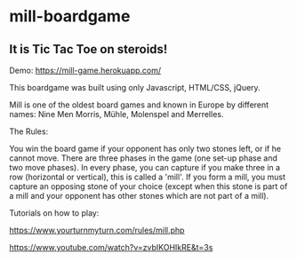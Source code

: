 # mill-boardgame

## It is Tic Tac Toe on steroids!

Demo: https://mill-game.herokuapp.com/

This boardgame was built using only Javascript, HTML/CSS, jQuery.

Mill is one of the oldest board games and known in Europe by different names: Nine Men Morris, Mühle, Molenspel and Merrelles.


The Rules:

You win the board game if your opponent has only two stones left, or if he cannot move. 
There are three phases in the game (one set-up phase and two move phases). 
In every phase, you can capture if you make three in a row (horizontal or vertical), this is called a 'mill'. 
If you form a mill, you must capture an opposing stone of your choice 
(except when this stone is part of a mill and your opponent has other stones which are not part of a mill).

Tutorials on how to play:

https://www.yourturnmyturn.com/rules/mill.php

https://www.youtube.com/watch?v=zvbIKOHIkRE&t=3s
